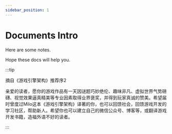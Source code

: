 ```yaml
---
sidebar_position: 1
---
```


# Documents Intro

Here are some notes.

Hope these  docs will help you.

:::tip

摘自《游戏引擎架构》推荐序2

亲爱的读者，愿你的游戏作品有一天因谜题巧妙绝伦、趣味非凡、虚拟世界气势磅礴、视觉效果逼真精美等专业因素取得业界褒奖，并得到玩家真诚的赞美。希望届时曾度过Milo这本《游戏引擎架构》译著的你，也可以回馈社会，回馈游戏开发的学习社区，帮助新人。希望你也可以建立自己的微信公众号、博客等，或翻译游戏开发书籍，造福外语不好的读者。

:::
